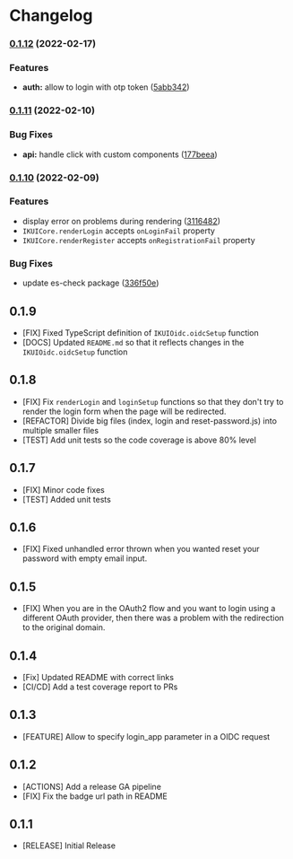 # Changelog

### [0.1.12](https://github.com/indykite/jarvis-sdk-web/compare/v0.1.11...v0.1.12) (2022-02-17)


### Features

* **auth:** allow to login with otp token ([5abb342](https://github.com/indykite/jarvis-sdk-web/commit/5abb342565f90f5e42bc999123d189dfccf0fa60))

### [0.1.11](https://github.com/indykite/jarvis-sdk-web/compare/v0.1.10...v0.1.11) (2022-02-10)


### Bug Fixes

* **api:** handle click with custom components ([177beea](https://github.com/indykite/jarvis-sdk-web/commit/177beeab65a9ac82b96da6f7113bbf53feae1f1e))

### [0.1.10](https://github.com/indykite/jarvis-sdk-web/compare/v0.1.9...v0.1.10) (2022-02-09)

### Features

- display error on problems during rendering ([3116482](https://github.com/indykite/jarvis-sdk-web/commit/311648207e8eab80d5be06a1957dcfa63da64da5))
- `IKUICore.renderLogin` accepts `onLoginFail` property
- `IKUICore.renderRegister` accepts `onRegistrationFail` property

### Bug Fixes

- update es-check package ([336f50e](https://github.com/indykite/jarvis-sdk-web/commit/336f50e317830e1cad03d22b66cc73af65a161f2))

## 0.1.9

- [FIX] Fixed TypeScript definition of `IKUIOidc.oidcSetup` function
- [DOCS] Updated `README.md` so that it reflects changes in the `IKUIOidc.oidcSetup` function

## 0.1.8

- [FIX] Fix `renderLogin` and `loginSetup` functions so that they don't try to render the login form when the page will be redirected.
- [REFACTOR] Divide big files (index, login and reset-password.js) into multiple smaller files
- [TEST] Add unit tests so the code coverage is above 80% level

## 0.1.7

- [FIX] Minor code fixes
- [TEST] Added unit tests

## 0.1.6

- [FIX] Fixed unhandled error thrown when you wanted reset your password with empty email input.

## 0.1.5

- [FIX] When you are in the OAuth2 flow and you want to login using a different OAuth provider, then there was a problem with the redirection to the original domain.

## 0.1.4

- [Fix] Updated README with correct links
- [CI/CD] Add a test coverage report to PRs

## 0.1.3

- [FEATURE] Allow to specify login_app parameter in a OIDC request

## 0.1.2

- [ACTIONS] Add a release GA pipeline
- [FIX] Fix the badge url path in README

## 0.1.1

- [RELEASE] Initial Release
